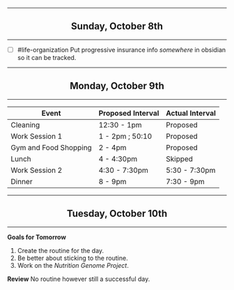 ----

<h2 style="text-align: center;"> Sunday, October 8th </h2>

----
- [ ] #life-organization Put progressive insurance info *somewhere* in obsidian so it can be tracked.

----

<h2 style="text-align: center;"> Monday, October 9th </h2>

----

| Event | Proposed Interval | Actual Interval |  
| -------- | -------- | -------- | 
| Cleaning | 12:30 - 1pm | Proposed | 
| Work Session 1 | 1 - 2pm ; 50:10 | Proposed | 
| Gym and Food Shopping | 2 - 4pm | Proposed | 
| Lunch | 4 - 4:30pm | Skipped |
| Work Session 2 | 4:30 - 7:30pm | 5:30 - 7:30pm | 
| Dinner | 8 - 9pm | 7:30 - 9pm |

----

<h2 style="text-align: center;"> Tuesday, October 10th </h2>

----
**Goals for Tomorrow**
1) Create the routine for the day.
2) Be better about sticking to the routine.
3) Work on the *Nutrition Genome Project*.

**Review**
No routine however still a successful day.

